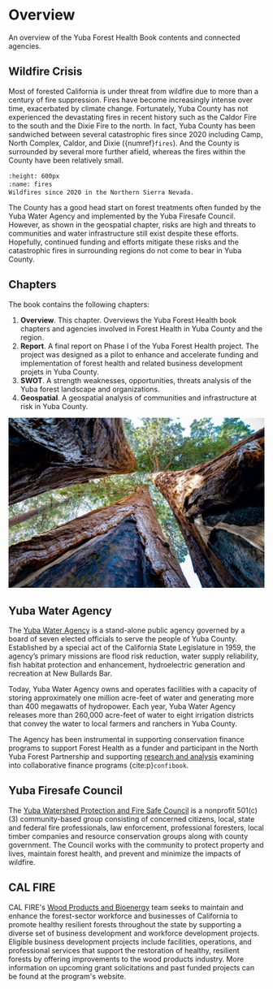# Overview
An overview of the Yuba Forest Health Book contents and connected agencies.

## Wildfire Crisis
Most of forested California is under threat from wildfire due to more than a century of fire suppression. Fires have become increasingly intense over time, exacerbated by climate change. Fortunately, Yuba County has not experienced the devastating fires in recent history such as the Caldor Fire to the south and the Dixie Fire to the north. In fact, Yuba County has been sandwiched between several catastrophic fires since 2020 including Camp, North Complex, Caldor, and Dixie ({numref}`fires`). And the County is surrounded by several more further afield, whereas the fires within the County have been relatively small. 

```{figure} /figures/fires.png
:height: 600px
:name: fires
Wildfires since 2020 in the Northern Sierra Nevada.
```

The County has a good head start on forest treatments often funded by the Yuba Water Agency and implemented by the Yuba Firesafe Council. However, as shown in the geospatial chapter, risks are high and threats to communities and water infrastructure still exist despite these efforts. Hopefully, continued funding and efforts mitigate these risks and the catastrophic fires in surrounding regions do not come to bear in Yuba County.


## Chapters
The book contains the following chapters:

1. **Overview**. This chapter. Overviews the Yuba Forest Health book chapters and agencies involved in Forest Health in Yuba County and the region.
2. **Report**. A final report on Phase I of the Yuba Forest Health project. The project was designed as a pilot to enhance and accelerate funding and implementation of forest health and related business development projets in Yuba County.
3. **SWOT**. A strength weaknesses, opportunities, threats analysis of the Yuba forest landscape and organizations.
4. **Geospatial**. A geospatial analysis of communities and infrastructure at risk in Yuba County.

![forest_canopy](forest_canopy.jpg)

## Yuba Water Agency
The [Yuba Water Agency](https://www.yubawater.org) is a stand-alone public agency governed by a board of seven elected officials to serve the people of Yuba County. Established by a special act of the California State Legislature in 1959, the agency’s primary missions are flood risk reduction, water supply reliability, fish habitat protection and enhancement, hydroelectric generation and recreation at New Bullards Bar.

Today, Yuba Water Agency owns and operates facilities with a capacity of storing approximately one million acre-feet of water and generating more than 400 megawatts of hydropower. Each year, Yuba Water Agency releases more than 260,000 acre-feet of water to eight irrigation districts that convey the water to local farmers and ranchers in Yuba County.

The Agency has been instrumental in supporting conservation finance programs to support Forest Health as a funder and participant in the North Yuba Forest Partnership and supporting [research and analysis](https://srfadacip.com/docs) examining into collaborative finance programs {cite:p}`confibook`.

## Yuba Firesafe Council
The [Yuba Watershed Protection and Fire Safe Council](https://yubafiresafe.org/) is a nonprofit 501(c)(3) community-based group consisting of concerned citizens, local, state and federal fire professionals, law enforcement, professional foresters, local timber companies and resource conservation groups along with county government. The Council works with the community to protect property and lives, maintain forest health, and prevent and minimize the impacts of wildfire.

## CAL FIRE
CAL FIRE's [Wood Products and Bioenergy](https://shorturl.at/ZxI2n) team seeks to maintain and enhance the forest-sector workforce and businesses of California to promote healthy resilient forests throughout the state by supporting a diverse set of business development and workforce development projects. Eligible business development projects include facilities, operations, and professional services that support the restoration of healthy, resilient forests by offering improvements to the wood products industry. More information on upcoming grant solicitations and past funded projects can be found at the program's website.